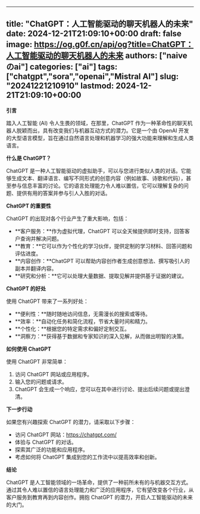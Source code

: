 
---
title: "ChatGPT：人工智能驱动的聊天机器人的未来"
date: 2024-12-21T21:09:10+00:00
draft: false
image: https://og.g0f.cn/api/og?title=ChatGPT：人工智能驱动的聊天机器人的未来
authors: ["naiveのai"]
categories: ["ai"]
tags: ["chatgpt","sora","openai","Mistral AI"]
slug: "20241221210910"
lastmod: 2024-12-21T21:09:10+00:00
---
**引言**

踏入人工智能 (AI) 令人生畏的领域，在那里，ChatGPT 作为一种革命性的聊天机器人脱颖而出，具有改变我们与机器互动方式的潜力。它是一个由 OpenAI 开发的大型语言模型，旨在通过自然语言处理和机器学习的强大功能来理解和生成人类语言。

**什么是 ChatGPT？**

ChatGPT 是一种人工智能驱动的虚拟助手，可以与您进行类似人类的对话。它能够生成文本、翻译语言、编写不同形式的创意内容（例如故事、诗歌和代码），甚至参与信息丰富的讨论。它的语言处理能力令人难以置信，它可以理解复杂的问题、提供有用的答案并参与引人入胜的对话。

**ChatGPT 的重要性**

ChatGPT 的出现对各个行业产生了重大影响，包括：

- **客户服务：**作为虚拟代理，ChatGPT 可以全天候提供即时支持，回答客户查询并解决问题。
- **教育：**它可以作为个性化的学习伙伴，提供定制的学习材料、回答问题和评估进度。
- **内容创作：**ChatGPT 可以帮助内容创作者生成创意想法、撰写吸引人的副本并翻译内容。
- **研究和分析：**它可以处理大量数据、提取见解并提供基于证据的建议。

**ChatGPT 的好处**

使用 ChatGPT 带来了一系列好处：

- **便利性：**随时随地访问信息，无需漫长的搜索或等待。
- **效率：**自动化任务和简化流程，节省大量时间和精力。
- **个性化：**根据您的特定需求和偏好定制交互。
- **洞察力：**获得基于数据和专家知识的深入见解，从而做出明智的决策。

**如何使用 ChatGPT**

使用 ChatGPT 非常简单：

1. 访问 ChatGPT 网站或应用程序。
2. 输入您的问题或请求。
3. ChatGPT 会生成一个响应，您可以在其中进行讨论、提出后续问题或提出澄清。

**下一步行动**

如果您有兴趣探索 ChatGPT 的潜力，请采取以下步骤：

- 访问 ChatGPT 网站：https://chatgpt.com/
- 体验与 ChatGPT 的对话。
- 探索其广泛的功能和应用程序。
- 考虑如何将 ChatGPT 集成到您的工作流中以提高效率和创新。

**结论**

ChatGPT 是人工智能领域的一场革命，提供了一种前所未有的与机器交互方式。通过其令人难以置信的语言处理能力和广泛的应用程序，它有望改变各个行业，从客户服务到教育再到内容创作。拥抱 ChatGPT 的潜力，开启人工智能驱动的未来的大门。
